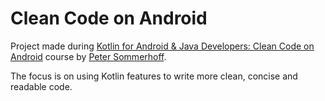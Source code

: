 # Clean Code on Android

Project made during [Kotlin for Android & Java Developers: Clean Code on Android](https://www.udemy.com/course/kotlin-android/) course by [Peter Sommerhoff](https://www.udemy.com/user/petersommerhoff/).

The focus is on using Kotlin features to write more clean, concise and readable code.

